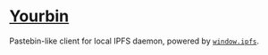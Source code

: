 # [Yourbin](https://ipfs.io/ipns/yourbin.sinkuu.xyz/)

Pastebin-like client for local IPFS daemon, powered by [`window.ipfs`](https://github.com/ipfs-shipyard/ipfs-companion/blob/master/docs/window.ipfs.md).
